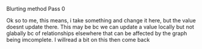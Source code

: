 Blurting method Pass 0

Ok so to me, this means, i take something and change it here, but the value doesnt update there. This may be bc we can update a value locally but not glabally bc of relationships elsewhere that can be affected by the graph being imcomplete. I willread a bit on this then come back

